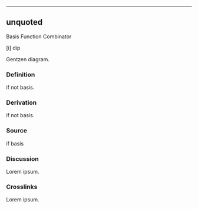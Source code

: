 ------------------------------------------------------------------------

## unquoted

Basis Function Combinator

\[i\] dip

Gentzen diagram.

### Definition

if not basis.

### Derivation

if not basis.

### Source

if basis

### Discussion

Lorem ipsum.

### Crosslinks

Lorem ipsum.

